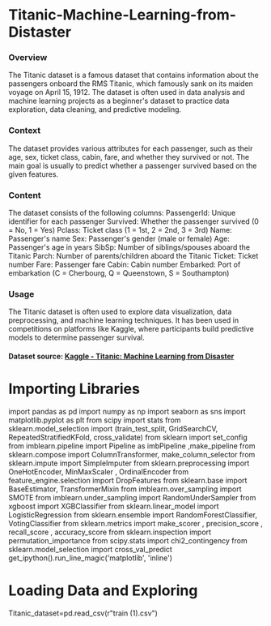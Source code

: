 # Titanic-Machine-Learning-from-Distaster
### Overview
The Titanic dataset is a famous dataset that contains information about the passengers onboard the RMS Titanic, which famously sank on its maiden voyage on April 15, 1912. The dataset is often used in data analysis and machine learning projects as a beginner's dataset to practice data exploration, data cleaning, and predictive modeling.
### Context
The dataset provides various attributes for each passenger, such as their age, sex, ticket class, cabin, fare, and whether they survived or not. The main goal is usually to predict whether a passenger survived based on the given features.

### Content
The dataset consists of the following columns:
PassengerId: Unique identifier for each passenger
Survived: Whether the passenger survived (0 = No, 1 = Yes)
Pclass: Ticket class (1 = 1st, 2 = 2nd, 3 = 3rd)
Name: Passenger's name
Sex: Passenger's gender (male or female)
Age: Passenger's age in years
SibSp: Number of siblings/spouses aboard the Titanic
Parch: Number of parents/children aboard the Titanic
Ticket: Ticket number
Fare: Passenger fare
Cabin: Cabin number
Embarked: Port of embarkation (C = Cherbourg, Q = Queenstown, S = Southampton)
### Usage 
The Titanic dataset is often used to explore data visualization, data preprocessing, and machine learning techniques. It has been used in competitions on platforms like Kaggle, where participants build predictive models to determine passenger survival.

#### Dataset source:  [Kaggle - Titanic: Machine Learning from Disaster](https://www.kaggle.com/c/titanic)




# Importing Libraries 
import pandas as pd
import numpy as np
import seaborn as sns
import matplotlib.pyplot as plt
from scipy import stats
from sklearn.model_selection import (train_test_split, GridSearchCV, RepeatedStratifiedKFold, cross_validate)
from sklearn import set_config
from imblearn.pipeline import Pipeline as imbPipeline ,make_pipeline
from sklearn.compose import ColumnTransformer, make_column_selector
from sklearn.impute import SimpleImputer
from sklearn.preprocessing import OneHotEncoder, MinMaxScaler , OrdinalEncoder
from feature_engine.selection import DropFeatures
from sklearn.base import BaseEstimator, TransformerMixin
from imblearn.over_sampling import SMOTE
from imblearn.under_sampling import RandomUnderSampler
from xgboost import XGBClassifier
from sklearn.linear_model import LogisticRegression
from sklearn.ensemble import RandomForestClassifier, VotingClassifier
from sklearn.metrics import make_scorer , precision_score , recall_score , accuracy_score
from sklearn.inspection import permutation_importance
from scipy.stats import chi2_contingency
from sklearn.model_selection import cross_val_predict
get_ipython().run_line_magic('matplotlib', 'inline')

# Loading Data and Exploring 

Titanic_dataset=pd.read_csv(r"train (1).csv")



